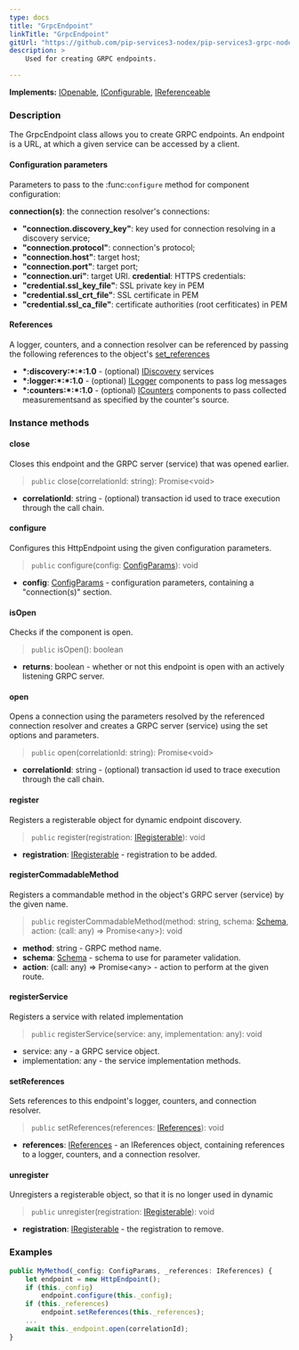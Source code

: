 ```yaml
---
type: docs
title: "GrpcEndpoint"
linkTitle: "GrpcEndpoint"
gitUrl: "https://github.com/pip-services3-nodex/pip-services3-grpc-nodex"
description: > 
    Used for creating GRPC endpoints. 

---
```


**Implements:** [IOpenable](../../../commons/run/iopenable), [IConfigurable](../../../commons/config/iconfigurable), [IReferenceable](../../../commons/refer/ireferenceable)


### Description
The GrpcEndpoint class allows you to create GRPC endpoints. An endpoint is a URL, at which a given service can be accessed by a client.

#### Configuration parameters
Parameters to pass to the :func:`configure` method for component configuration:

**connection(s)**: the connection resolver's connections:
- **"connection.discovery_key"**: key used for connection resolving in a discovery service;
- **"connection.protocol"**: connection's protocol;
- **"connection.host"**: target host;
- **"connection.port"**: target port;
- **"connection.uri"**: target URI.
**credential**: HTTPS credentials:
- **"credential.ssl_key_file"**: SSL private key in PEM
- **"credential.ssl_crt_file"**: SSL certificate in PEM
- **"credential.ssl_ca_file"**: certificate authorities (root cerfiticates) in PEM

#### References
A logger, counters, and a connection resolver can be referenced by passing the
following references to the object's [set_references](#set_references)

- **\*:discovery:\*:\*:1.0** - (optional) [IDiscovery](../../../components/connect/idiscovery) services
- **\*:logger:\*:\*:1.0** - (optional) [ILogger](../../../components/log/ilogger) components to pass log messages
- **\*:counters:\*:\*:1.0** - (optional) [ICounters](../../../components/count/icounters) components to pass collected measurementsand as specified by the counter's source.


### Instance methods


#### close
Closes this endpoint and the GRPC server (service) that was opened earlier.

> `public` close(correlationId: string): Promise\<void\>

- **correlationId**: string - (optional) transaction id used to trace execution through the call chain.


#### configure
Configures this HttpEndpoint using the given configuration parameters.

> `public` configure(config: [ConfigParams](../../../commons/config/config_params)): void

- **config**: [ConfigParams](../../../commons/config/config_params) - configuration parameters, containing a "connection(s)" section.


#### isOpen
Checks if the component is open.

> `public` isOpen(): boolean

- **returns**: boolean - whether or not this endpoint is open with an actively listening GRPC server.


#### open
Opens a connection using the parameters resolved by the referenced connection resolver and creates a GRPC server (service) using the set options and parameters.

> `public` open(correlationId: string): Promise\<void\>

- **correlationId**: string - (optional) transaction id used to trace execution through the call chain.


#### register
Registers a registerable object for dynamic endpoint discovery.

> `public` register(registration: [IRegisterable](../iregisterable)): void

- **registration**: [IRegisterable](../iregisterable) - registration to be added.


#### registerCommadableMethod
Registers a commandable method in the object's GRPC server (service) by the given name.

> `public` registerCommadableMethod(method: string, schema: [Schema](../../../commons/validate/schema), action: (call: any) => Promise\<any\>): void

- **method**: string - GRPC method name.
- **schema**: [Schema](../../../commons/validate/schema) - schema to use for parameter validation.
- **action**: (call: any) => Promise\<any\> - action to perform at the given route.

#### registerService
Registers a service with related implementation

> `public` registerService(service: any, implementation: any): void

- service: any - a GRPC service object.
- implementation: any - the service implementation methods.

#### setReferences
Sets references to this endpoint's logger, counters, and connection resolver.

> `public` setReferences(references: [IReferences](../../../commons/refer/ireferences)): void 
- **references**: [IReferences](../../../commons/refer/ireferences) - an IReferences object, containing references to a logger, counters, and a connection resolver.

#### unregister
Unregisters a registerable object, so that it is no longer used in dynamic 

> `public` unregister(registration: [IRegisterable](../iregisterable)): void

- **registration**: [IRegisterable](../iregisterable) - the registration to remove.


### Examples

```typescript
public MyMethod(_config: ConfigParams, _references: IReferences) {
    let endpoint = new HttpEndpoint();
    if (this._config)
        endpoint.configure(this._config);
    if (this._references)
        endpoint.setReferences(this._references);
    ...
    await this._endpoint.open(correlationId);
}
```


